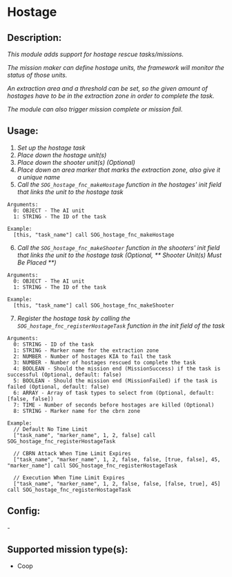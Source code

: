 # Hostage
## Description:
_This module adds support for hostage rescue tasks/missions._

_The mission maker can define hostage units, the framework will monitor the status of those units._

_An extraction area and a threshold can be set, so the given amount of hostages have to be in the extraction zone in order to complete the task._

_The module can also trigger mission complete or mission fail._

## Usage:
1. _Set up the hostage task_
2. _Place down the hostage unit(s)_
3. _Place down the shooter unit(s) (Optional)_
4. _Place down an area marker that marks the extraction zone, also give it a unique name_
5. _Call the `SOG_hostage_fnc_makeHostage` function in the hostages' init field that links the unit to the hostage task_

```
Arguments:
  0: OBJECT - The AI unit
  1: STRING - The ID of the task

Example:
  [this, "task_name"] call SOG_hostage_fnc_makeHostage
```

6. _Call the `SOG_hostage_fnc_makeShooter` function in the shooters' init field that links the unit to the hostage task (Optional, ** Shooter Unit(s) Must Be Placed **)_

```
Arguments:
  0: OBJECT - The AI unit
  1: STRING - The ID of the task

Example:
  [this, "task_name"] call SOG_hostage_fnc_makeShooter
```

7. _Register the hostage task by calling the `SOG_hostage_fnc_registerHostageTask` function in the init field of the task_

```
Arguments:
  0: STRING - ID of the task
  1: STRING - Marker name for the extraction zone
  2: NUMBER - Number of hostages KIA to fail the task
  3: NUMBER - Number of hostages rescued to complete the task
  4: BOOLEAN - Should the mission end (MissionSuccess) if the task is successful (Optional, default: false)
  5: BOOLEAN - Should the mission end (MissionFailed) if the task is failed (Optional, default: false)
  6: ARRAY - Array of task types to select from (Optional, default: [false, false])
  7: TIME - Number of seconds before hostages are killed (Optional)
  8: STRING - Marker name for the cbrn zone

Example:
  // Default No Time Limit
  ["task_name", "marker_name", 1, 2, false] call SOG_hostage_fnc_registerHostageTask

  // CBRN Attack When Time Limit Expires
  ["task_name", "marker_name", 1, 2, false, false, [true, false], 45, "marker_name"] call SOG_hostage_fnc_registerHostageTask

  // Execution When Time Limit Expires
  ["task_name", "marker_name", 1, 2, false, false, [false, true], 45] call SOG_hostage_fnc_registerHostageTask
```

## Config:
\-

## Supported mission type(s):
- Coop